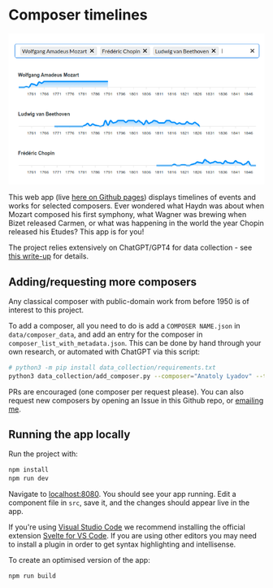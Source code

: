# Composer timelines

<center><img src='./docs/screenshot.png'/></center>

This web app (live [here on Github pages](https://zulko.github.io/composer-timelines/)) displays timelines of events and works for selected composers. Ever wondered what Haydn was about when Mozart composed his first symphony, what Wagner was brewing when Bizet released Carmen, or what was happening in the world the year Chopin released his Etudes? This app is for you!

The project relies extensively on ChatGPT/GPT4 for data collection - see [this write-up](https://github.com/Zulko/composer-timelines/blob/main/docs/write-up.md) for details.

## Adding/requesting more composers

Any classical composer with public-domain work from before 1950 is of interest to this project.

To add a composer, all you need to do is add a `COMPOSER NAME.json` in `data/composer_data`, and add an entry for the composer in `composer_list_with_metadata.json`.
This can be done by hand through your own research, or automated with ChatGPT via this script:

```bash
# python3 -m pip install data_collection/requirements.txt
python3 data_collection/add_composer.py --composer="Anatoly Lyadov" --target=public/data/
```

PRs are encouraged (one composer per request please). You can also request new composers by opening an Issue in this Github repo, or [emailing me](mailto:valentin.zulkower+@gmail.com?subject=Composer%20timelines%3A%20new%20composers%20request").

## Running the app locally

Run the project with:

```bash
npm install
npm run dev
```

Navigate to [localhost:8080](http://localhost:8080). You should see your app running. Edit a component file in `src`, save it, and the changes should appear live in the app.

If you're using [Visual Studio Code](https://code.visualstudio.com/) we recommend installing the official extension [Svelte for VS Code](https://marketplace.visualstudio.com/items?itemName=svelte.svelte-vscode). If you are using other editors you may need to install a plugin in order to get syntax highlighting and intellisense.

To create an optimised version of the app:

```bash
npm run build
```